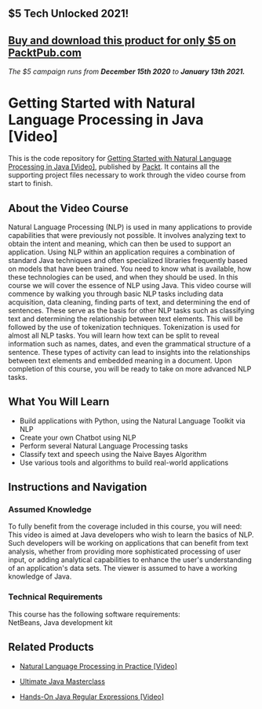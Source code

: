 ## $5 Tech Unlocked 2021!
[Buy and download this product for only $5 on PacktPub.com](https://www.packtpub.com/)
-----
*The $5 campaign         runs from __December 15th 2020__ to __January 13th 2021.__*

# Getting Started with Natural Language Processing in Java [Video]
This is the code repository for [Getting Started with Natural Language Processing in Java [Video]](https://www.packtpub.com/big-data-and-business-intelligence/getting-started-natural-language-processing-java-video?utm_source=github&utm_medium=repository&utm_campaign=9781788474191), published by [Packt](https://www.packtpub.com/?utm_source=github). It contains all the supporting project files necessary to work through the video course from start to finish.
## About the Video Course
Natural Language Processing (NLP) is used in many applications to provide capabilities that were previously not possible. It involves analyzing text to obtain the intent and meaning, which can then be used to support an application. Using NLP within an application requires a combination of standard Java techniques and often specialized libraries frequently based on models that have been trained. You need to know what is available, how these technologies can be used, and when they should be used. In this course we will cover the essence of NLP using Java. This video course will commence by walking you through basic NLP tasks including data acquisition, data cleaning, finding parts of text, and determining the end of sentences. These serve as the basis for other NLP tasks such as classifying text and determining the relationship between text elements. This will be followed by the use of tokenization techniques. Tokenization is used for almost all NLP tasks. You will learn how text can be split to reveal information such as names, dates, and even the grammatical structure of a sentence. These types of activity can lead to insights into the relationships between text elements and embedded meaning in a document. Upon completion of this course, you will be ready to take on more advanced NLP tasks.

<H2>What You Will Learn</H2>
<DIV class=book-info-will-learn-text>
<UL>
<LI>Build applications with Python, using the Natural Language Toolkit via NLP&nbsp; 
<LI>Create your own Chatbot using NLP&nbsp; 
<LI>Perform several Natural Language Processing tasks&nbsp; 
<LI>Classify text and speech using the Naive Bayes Algorithm&nbsp; 
<LI>Use various tools and algorithms to build real-world applications </LI></UL></DIV>

## Instructions and Navigation
### Assumed Knowledge
To fully benefit from the coverage included in this course, you will need:<br/>
This video is aimed at Java developers who wish to learn the basics of NLP. Such developers will be working on applications that can benefit from text analysis, whether from providing more sophisticated processing of user input, or adding analytical capabilities to enhance the user's understanding of an application's data sets. The viewer is assumed to have a working knowledge of Java.
### Technical Requirements
This course has the following software requirements:<br/>
NetBeans, Java development kit

## Related Products
* [Natural Language Processing in Practice [Video]](https://www.packtpub.com/big-data-and-business-intelligence/natural-language-processing-practice-video?utm_source=github&utm_medium=repository&utm_campaign=9781787280885)

* [Ultimate Java Masterclass](https://www.packtpub.com/big-data-and-business-intelligence/natural-language-processing-fundamentals?utm_source=github&utm_medium=repository&utm_campaign=9781789954043)

* [Hands-On Java Regular Expressions [Video]]()

